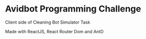 # Avidbot Programming Challenge

Client side of Cleaning Bot Simulator Task

Made with ReactJS, React Router Dom and AntD
